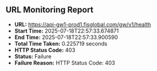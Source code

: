 ## URL Monitoring Report

- **URL:** https://api-gw1-prod1.fisglobal.com/gw/v1/health
- **Start Time:** 2025-07-18T22:57:33.674871
- **End Time:** 2025-07-18T22:57:33.900590
- **Total Time Taken:** 0.225719 seconds
- **HTTP Status Code:** 403
- **Status:** Failure
- **Failure Reason:** HTTP Status Code: 403
